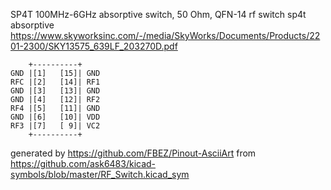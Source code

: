 SP4T 100MHz-6GHz absorptive switch, 50 Ohm, QFN-14
rf switch sp4t absorptive
https://www.skyworksinc.com/-/media/SkyWorks/Documents/Products/2201-2300/SKY13575_639LF_203270D.pdf


	    +----------+
	GND |[1]   [15]| GND
	RFC |[2]   [14]| RF1
	GND |[3]   [13]| GND
	GND |[4]   [12]| RF2
	RF4 |[5]   [11]| GND
	GND |[6]   [10]| VDD
	RF3 |[7]   [ 9]| VC2
	    +----------+


generated by https://github.com/FBEZ/Pinout-AsciiArt from https://github.com/ask6483/kicad-symbols/blob/master/RF_Switch.kicad_sym